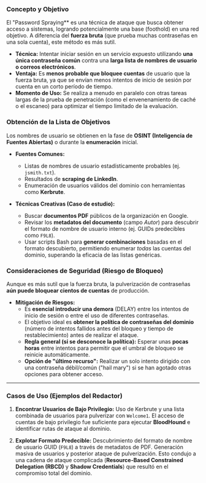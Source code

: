 
### Concepto y Objetivo

El "Password Spraying** es una técnica de ataque que busca obtener acceso a sistemas, logrando potencialmente una base (foothold) en una red objetivo. A diferencia del **fuerza bruta** (que prueba muchas contraseñas en una sola cuenta), este método es más sutil.
- **Técnica:** Intentar iniciar sesión en un servicio expuesto utilizando **una única contraseña común** contra una **larga lista de nombres de usuario o correos electrónicos**.
- **Ventaja:** Es **menos probable que bloquee cuentas** de usuario que la fuerza bruta, ya que se envían menos intentos de inicio de sesión por cuenta en un corto período de tiempo.
- **Momento de Uso:** Se realiza a menudo en paralelo con otras tareas largas de la prueba de penetración (como el envenenamiento de caché o el escaneo) para optimizar el tiempo limitado de la evaluación.

### Obtención de la Lista de Objetivos
Los nombres de usuario se obtienen en la fase de **OSINT (Inteligencia de Fuentes Abiertas)** o durante la **enumeración** inicial.
- **Fuentes Comunes:**
    - Listas de nombres de usuario estadísticamente probables (ej. `jsmith.txt`).  
    - Resultados de **scraping de LinkedIn**.
    - Enumeración de usuarios válidos del dominio con herramientas como **Kerbrute**.
    
- **Técnicas Creativas (Caso de estudio):**
    - Buscar **documentos PDF** públicos de la organización en Google.
    - Revisar los **metadatos del documento** (campo _Autor_) para descubrir el formato de nombre de usuario interno (ej. GUIDs predecibles como `F9L8`).
    - Usar scripts Bash para **generar combinaciones** basadas en el formato descubierto, permitiendo enumerar _todas_ las cuentas del dominio, superando la eficacia de las listas genéricas.
###  Consideraciones de Seguridad (Riesgo de Bloqueo)

Aunque es más sutil que la fuerza bruta, la pulverización de contraseñas **aún puede bloquear cientos de cuentas** de producción.

- **Mitigación de Riesgos:**
    - Es **esencial introducir una demora** (DELAY) entre los intentos de inicio de sesión o entre el uso de diferentes contraseñas.
    - El objetivo ideal es **obtener la política de contraseñas del dominio** (número de intentos fallidos antes del bloqueo y tiempo de restablecimiento) antes de realizar el ataque.
    - **Regla general (si se desconoce la política):** Esperar unas **pocas horas** entre intentos para permitir que el umbral de bloqueo se reinicie automáticamente.
    - **Opción de "último recurso":** Realizar un solo intento dirigido con una contraseña débil/común ("hail mary") si se han agotado otras opciones para obtener acceso.


---

### Casos de Uso (Ejemplos del Redactor)

1. **Encontrar Usuarios de Bajo Privilegio:** Uso de Kerbrute y una lista combinada de usuarios para pulverizar con `Welcome1`. El acceso de cuentas de bajo privilegio fue suficiente para ejecutar **BloodHound** e identificar rutas de ataque al dominio.
    
2. **Explotar Formato Predecible:** Descubrimiento del formato de nombre de usuario GUID (`F9L8`) a través de metadatos de PDF. Generación masiva de usuarios y posterior ataque de pulverización. Esto condujo a una cadena de ataque complicada (**Resource-Based Constrained Delegation (RBCD)** y **Shadow Credentials**) que resultó en el compromiso total del dominio.